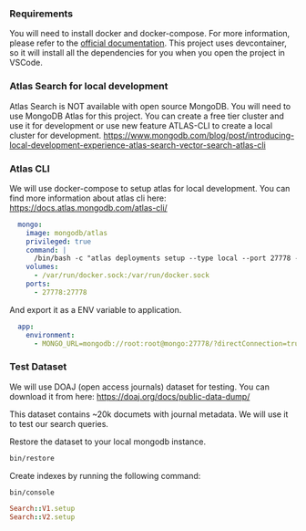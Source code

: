 ### Requirements

You will need to install docker and docker-compose. For more information, please refer to the [official documentation](https://docs.docker.com/compose/install/).
This project uses devcontainer, so it will install all the dependencies for you when you open the project in VSCode.


### Atlas Search for local development

Atlas Search is NOT available with open source MongoDB. You will need to use MongoDB Atlas for this project. You can create a free tier cluster and use it for development or use new feature ATLAS-CLI to create a local cluster for development. https://www.mongodb.com/blog/post/introducing-local-development-experience-atlas-search-vector-search-atlas-cli

### Atlas CLI

We will use docker-compose to setup atlas for local development. You can find more information about atlas cli here: https://docs.atlas.mongodb.com/atlas-cli/

```yml
  mongo:
    image: mongodb/atlas
    privileged: true
    command: |
      /bin/bash -c "atlas deployments setup --type local --port 27778 --bindIpAll --username root --password root --force && tail -f /dev/null"
    volumes:
      - /var/run/docker.sock:/var/run/docker.sock
    ports:
      - 27778:27778
```

And export it as a ENV variable to application.

```yaml
  app:
    environment:
      - MONGO_URL=mongodb://root:root@mongo:27778/?directConnection=true
```

### Test Dataset

We will use DOAJ (open access journals) dataset for testing. You can download it from here: https://doaj.org/docs/public-data-dump/

This dataset contains ~20k documets with journal metadata. We will use it to test our search queries.

Restore the dataset to your local mongodb instance.

```bash
bin/restore
```

Create indexes by running the following command:

```bash
bin/console
```

```ruby
Search::V1.setup
Search::V2.setup
```


